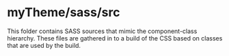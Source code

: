 # myTheme/sass/src

This folder contains SASS sources that mimic the component-class hierarchy. These files
are gathered in to a build of the CSS based on classes that are used by the build.
